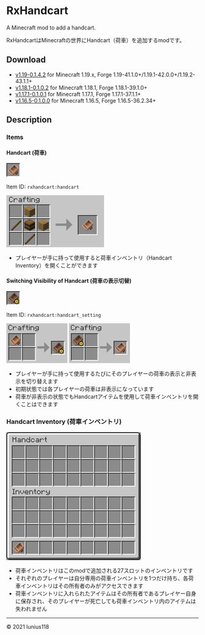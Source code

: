 # RxHandcart

A Minecraft mod to add a handcart.

RxHandcartはMinecraftの世界にHandcart（荷車）を追加するmodです。

## Download

- [v1.19-0.1.4.2](https://github.com/Iunius118/RxHandcart/releases/download/v1.19-0.1.4.2/RxHandcart-1.19-0.1.4.2.jar) for Minecraft 1.19.x, Forge 1.19-41.1.0+/1.19.1-42.0.0+/1.19.2-43.1.1+
- [v1.18.1-0.1.0.2](https://github.com/Iunius118/RxHandcart/releases/download/v1.18.1-0.1.0.2/RxHandcart-1.18.1-0.1.0.2.jar) for Minecraft 1.18.1, Forge 1.18.1-39.1.0+
- [v1.17.1-0.1.0.1](https://github.com/Iunius118/RxHandcart/releases/download/v1.17.1-0.1.0.1/RxHandcart-1.17.1-0.1.0.1.jar) for Minecraft 1.17.1, Forge 1.17.1-37.1.1+
- [v1.16.5-0.1.0.0](https://github.com/Iunius118/RxHandcart/releases/download/v1.16.5-0.1.0.0/RxHandcart-1.16.5-0.1.0.0.jar) for Minecraft 1.16.5, Forge 1.16.5-36.2.34+

## Description

### Items

#### Handcart (荷車)

![ ](docs/media/item_handcart.png "Item: Handcart")

Item ID: `rxhandcart:handcart`

![ ](docs/media/recipe_handcart.png "Recipe: Handcart")

- プレイヤーが手に持って使用すると荷車インベントリ（Handcart Inventory）を開くことができます

#### Switching Visibility of Handcart (荷車の表示切替)

![ ](docs/media/item_handcart_setting.png "Item: Switching Visibility of Handcart")

Item ID: `rxhandcart:handcart_setting`

![ ](docs/media/recipe_handcart_setting.png "Recipe: Switching Visibility of Handcart")
![ ](docs/media/recipe_handcart_res.png "Recipe: 'Handcart' from 'Switching Visibility of Handcart'")

- プレイヤーが手に持って使用するたびにそのプレイヤーの荷車の表示と非表示を切り替えます
- 初期状態では各プレイヤーの荷車は非表示になっています
- 荷車が非表示の状態でもHandcartアイテムを使用して荷車インベントリを開くことはできます

### Handcart Inventory (荷車インベントリ)

![ ](docs/media/inventory_handcart.png "Handcart Inventory")

- 荷車インベントリはこのmodで追加される27スロットのインベントリです
- それぞれのプレイヤーは自分専用の荷車インベントリを1つだけ持ち、各荷車インベントリはその所有者のみがアクセスできます
- 荷車インベントリに入れられたアイテムはその所有者であるプレイヤー自身に保存され、そのプレイヤーが死亡しても荷車インベントリ内のアイテムは失われません

----
© 2021 Iunius118
